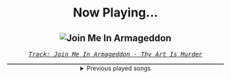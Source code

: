 <div align="center"> 
<h1>Now Playing...</h1>

![Join Me In Armageddon](https://i.scdn.co/image/ab67616d00001e02c1a6cbce2c48b2f304547275)
--
_<samp><a href="https://open.spotify.com/track/3hJ1CbqWFqjg7fKOngYqUn">Track: Join Me In Armageddon - Thy Art Is Murder</a></samp>_

<div style="border: 1px #4B5054 solid"></div>
<details>
  <summary>
    Previous played songs
  </summary>
  <table>
    <thead>
      <tr>
        <th>
          Artist
        </th>
        <th>
          Song
        </th>
        <th>
          Link
        </th>
      </tr>
    </thead>
    <tbody>
      <tr><td>Thy Art Is Murder</td><td>Join Me In Armageddon</td><td><a href="https://open.spotify.com/track/3hJ1CbqWFqjg7fKOngYqUn">https://open.spotify.com/track/3hJ1CbqWFqjg7fKOngYqUn</a></td></tr><tr><td>Thy Art Is Murder</td><td>Blood Throne</td><td><a href="https://open.spotify.com/track/1q2q42WTl2WAzpo2Ja9H7B">https://open.spotify.com/track/1q2q42WTl2WAzpo2Ja9H7B</a></td></tr><tr><td>Thy Art Is Murder</td><td>Destroyer Of Dreams</td><td><a href="https://open.spotify.com/track/35OifAO7YFA8xjs51Xjgdj">https://open.spotify.com/track/35OifAO7YFA8xjs51Xjgdj</a></td></tr><tr><td>Thy Art Is Murder</td><td>Bermuda</td><td><a href="https://open.spotify.com/track/6LOC55tGTCcoeZpIWbmljw">https://open.spotify.com/track/6LOC55tGTCcoeZpIWbmljw</a></td></tr><tr><td>Thy Art Is Murder</td><td>Anathema</td><td><a href="https://open.spotify.com/track/2QN48EzgC8TU3b4ivmpF9D">https://open.spotify.com/track/2QN48EzgC8TU3b4ivmpF9D</a></td></tr><tr><td>Thy Art Is Murder</td><td>Corrosion</td><td><a href="https://open.spotify.com/track/21sPXJN7fhCyPwxNWJEUbM">https://open.spotify.com/track/21sPXJN7fhCyPwxNWJEUbM</a></td></tr><tr><td>Thy Art Is Murder</td><td>Godlike</td><td><a href="https://open.spotify.com/track/5utbkpkKzqa2xShaw9zAm3">https://open.spotify.com/track/5utbkpkKzqa2xShaw9zAm3</a></td></tr><tr><td>Thy Art Is Murder</td><td>Lesson In Pain</td><td><a href="https://open.spotify.com/track/2X6DciBhtRNXjp7w9BMqrR">https://open.spotify.com/track/2X6DciBhtRNXjp7w9BMqrR</a></td></tr><tr><td>Thy Art Is Murder</td><td>Everything Unwanted</td><td><a href="https://open.spotify.com/track/7kytLxpxfS5uyOnwGAztdT">https://open.spotify.com/track/7kytLxpxfS5uyOnwGAztdT</a></td></tr><tr><td>Thy Art Is Murder</td><td>Keres</td><td><a href="https://open.spotify.com/track/2EEhjxCFDgPljdvWIzXOKw">https://open.spotify.com/track/2EEhjxCFDgPljdvWIzXOKw</a></td></tr><tr><td>Thy Art Is Murder</td><td>Join Me In Armageddon</td><td><a href="https://open.spotify.com/track/3hJ1CbqWFqjg7fKOngYqUn">https://open.spotify.com/track/3hJ1CbqWFqjg7fKOngYqUn</a></td></tr><tr><td>Thy Art Is Murder</td><td>Blood Throne</td><td><a href="https://open.spotify.com/track/1q2q42WTl2WAzpo2Ja9H7B">https://open.spotify.com/track/1q2q42WTl2WAzpo2Ja9H7B</a></td></tr><tr><td>Thy Art Is Murder</td><td>Destroyer Of Dreams</td><td><a href="https://open.spotify.com/track/35OifAO7YFA8xjs51Xjgdj">https://open.spotify.com/track/35OifAO7YFA8xjs51Xjgdj</a></td></tr><tr><td>Thy Art Is Murder</td><td>Bermuda</td><td><a href="https://open.spotify.com/track/6LOC55tGTCcoeZpIWbmljw">https://open.spotify.com/track/6LOC55tGTCcoeZpIWbmljw</a></td></tr><tr><td>Thy Art Is Murder</td><td>Anathema</td><td><a href="https://open.spotify.com/track/2QN48EzgC8TU3b4ivmpF9D">https://open.spotify.com/track/2QN48EzgC8TU3b4ivmpF9D</a></td></tr><tr><td>Thy Art Is Murder</td><td>Corrosion</td><td><a href="https://open.spotify.com/track/21sPXJN7fhCyPwxNWJEUbM">https://open.spotify.com/track/21sPXJN7fhCyPwxNWJEUbM</a></td></tr><tr><td>Thy Art Is Murder</td><td>Godlike</td><td><a href="https://open.spotify.com/track/5utbkpkKzqa2xShaw9zAm3">https://open.spotify.com/track/5utbkpkKzqa2xShaw9zAm3</a></td></tr><tr><td>Thy Art Is Murder</td><td>Lesson In Pain</td><td><a href="https://open.spotify.com/track/2X6DciBhtRNXjp7w9BMqrR">https://open.spotify.com/track/2X6DciBhtRNXjp7w9BMqrR</a></td></tr><tr><td>Thy Art Is Murder</td><td>Everything Unwanted</td><td><a href="https://open.spotify.com/track/7kytLxpxfS5uyOnwGAztdT">https://open.spotify.com/track/7kytLxpxfS5uyOnwGAztdT</a></td></tr><tr><td>Thy Art Is Murder</td><td>Keres</td><td><a href="https://open.spotify.com/track/2EEhjxCFDgPljdvWIzXOKw">https://open.spotify.com/track/2EEhjxCFDgPljdvWIzXOKw</a></td></tr>
    </tbody>
  </table>
</details>

</div>
